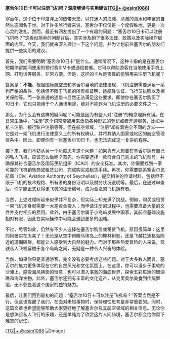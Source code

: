 **塞舌尔10日卡可以注册飞机吗？深度解读与实用建议[[TG💪+ @esim1088](https://t.me/s/esim1088)]**

塞舌尔，这个位于印度洋上的热带天堂，以其迷人的海滩、清澈的海水和丰富的自然生态闻名于世。对于许多旅行者来说，塞舌尔不仅仅是一个度假胜地，更是一次心灵的洗礼。然而，最近有网友提出了一个有趣的问题：“塞舌尔10日卡可以注册飞机吗？”这看似简单的问题背后，其实涉及到了很多法律、政策以及实际操作层面的内容。今天，我们就来深入探讨一下这个问题，并为计划前往塞舌尔的朋友们提供一些实用的建议。

首先，我们需要明确“塞舌尔10日卡”是什么。通常情况下，这种卡指的是在塞舌尔短期停留期间使用的预付费SIM卡或通信套餐。它可以帮助游客在当地使用手机上网、打电话等服务，非常方便。但是，这样的卡片是否真的能够用来注册飞机呢？

答案是：**不能**。根据国际航空法和塞舌尔当地的法律法规，飞机注册需要满足一系列严格的条件，包括但不限于飞机的所有权证明、适航性认证、飞行员执照以及相关保险等。而一张普通的通信卡显然无法满足这些要求。即使你在塞舌尔购买了10日卡，它也只能用于个人通讯用途，绝对不能作为飞机注册的必要文件之一。

那么，为什么会有这样的疑问呢？可能是因为有些人对“注册”的概念理解有误。在日常生活中，“注册”这个词常常被用来泛指各种形式的登记或者开通服务，比如手机卡注册、银行账户注册等等。但在航空领域，“注册”却有着完全不同的含义——它是对一架飞机进行法律意义上的所有权确认，并将其纳入国家或地区的航空管理体系中。因此，即便你有一张塞舌尔10日卡，也无法完成这一复杂的程序。

接下来，我们不妨从另一个角度思考这个问题：如果真有人想要在塞舌尔拥有自己的私人飞机，应该怎么做呢？首先，你需要选择一款符合自己需求的飞机型号，并确保其符合塞舌尔及国际民航组织（ICAO）的安全标准。其次，你需要找到一家可靠的飞机销售商或租赁公司，完成购买或租赁手续。再次，你需要联系塞舌尔民航局（Civil Aviation Authority of Seychelles），提交相关的申请材料，包括但不限于飞机的技术规格、所有者的身份证明以及财务状况说明等。最后，在通过审查后，你才能正式获得该飞机的注册编号，成为合法的飞机拥有者。

当然，上述过程听起来似乎并不复杂，但实际上却充满了挑战。例如，购买或租赁一架飞机本身就需要一大笔资金投入；而申请注册的过程中，也需要准备大量的文件并支付相应的费用。此外，由于塞舌尔属于小岛屿发展中国家，其航空基础设施相对有限，因此在实际操作中可能会遇到更多的困难。

不过，尽管如此，仍然有不少人选择在塞舌尔购置或租赁飞机，原因很简单：这里的风景实在太美了！无论是从空中俯瞰马埃岛上的椰林树影，还是飞越拉迪格岛附近的珊瑚礁群，都能让人感受到大自然的魅力。而对于那些热爱冒险的人来说，驾驶私人飞机穿梭于各个岛屿之间，无疑是一种令人兴奋的体验。

当然，如果你只是普通游客，完全没有必要考虑这些问题。对于大多数人而言，塞舌尔的魅力更多体现在它的自然风光和文化氛围上。在这里，你可以漫步于柔软的沙滩上，感受海风拂面的惬意；也可以潜入湛蓝的海底世界，探索五彩斑斓的珊瑚礁和海洋生物。此外，塞舌尔还拥有丰富的文化遗产，从克里奥尔美食到传统舞蹈，无不彰显着这个国家的独特魅力。

最后，让我们回到最初的问题：“塞舌尔10日卡可以注册飞机吗？”答案当然是不行。但这也提醒了我们，在面对未知事物时，保持理性思考是非常重要的。同时，这篇文章也希望能够帮助大家更好地了解塞舌尔及其航空领域的相关信息。无论你是想体验私人飞行的乐趣，还是单纯为了欣赏这片人间仙境，塞舌尔都会给你留下难忘的记忆。

[[TG💪+ @esim1088](https://t.me/s/esim1088) ![Image](https://i.postimg.cc/4NQfJmqS/Snipaste-2025-05-13-00-14-12.png)]